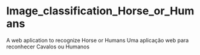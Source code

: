# Image_classification_Horse_or_Humans
A web aplication to recognize Horse or Humans Uma aplicação web para reconhecer Cavalos ou Humanos
